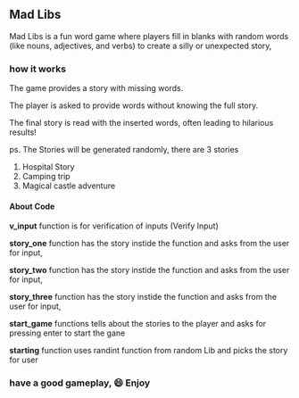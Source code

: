 ## Mad Libs

Mad Libs is a fun word game where players fill in blanks with random words (like nouns, adjectives, and verbs) to create a silly or unexpected story,

### how it works
The game provides a story with missing words.

The player is asked to provide words without knowing the full story.

The final story is read with the inserted words, often leading to hilarious results!

ps. The Stories will be generated randomly, there are 3 stories 
1. Hospital Story
2. Camping trip
3. Magical castle adventure

#### About Code

**v_input** function is for verification of inputs (Verify Input)

**story_one** function has the story instide the function and asks from the user for input,

**story_two** function has the story instide the function and asks from the user for input,

**story_three** function has the story instide the function and asks from the user for input,

**start_game** functions tells about the stories to the player and asks for pressing enter to start the gane

**starting** function uses randint function from random Lib and picks the story for user 

### have a good gameplay, :smile:  Enjoy
